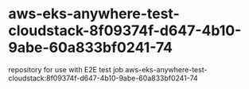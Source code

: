 # aws-eks-anywhere-test-cloudstack-8f09374f-d647-4b10-9abe-60a833bf0241-74
repository for use with E2E test job aws-eks-anywhere-test-cloudstack:8f09374f-d647-4b10-9abe-60a833bf0241-74
